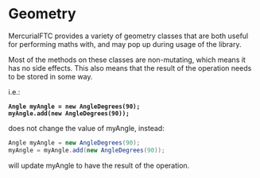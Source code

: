 # Geometry

MercurialFTC provides a variety of geometry classes that are both useful for performing maths with, and may pop up during usage of the library.&#x20;

Most of the methods on these classes are non-mutating, which means it has no side effects. This also means that the result of the operation needs to be stored in some way.

i.e.:

<pre class="language-java"><code class="lang-java"><strong>Angle myAngle = new AngleDegrees(90);
</strong><strong>myAngle.add(new AngleDegrees(90));
</strong></code></pre>

does not change the value of myAngle, instead:

```java
Angle myAngle = new AngleDegrees(90);
myAngle = myAngle.add(new AngleDegrees(90));
```

will update myAngle to have the result of the operation.
